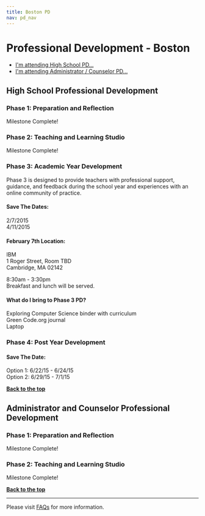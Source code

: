 ```yaml
---
title: Boston PD
nav: pd_nav
---
```

<a id="top"></a>

# Professional Development - Boston

- [I'm attending High School PD...](#hs)
- [I'm attending Administrator / Counselor PD...](#admin)

<a id="hs"></a>

## High School Professional Development

### Phase 1: Preparation and Reflection

Milestone Complete!

### Phase 2: Teaching and Learning Studio

Milestone Complete!

### Phase 3: Academic Year Development
Phase 3 is designed to provide teachers with professional support, guidance, and feedback during the school year and experiences with an online community of practice. 

#### Save The Dates:
2/7/2015
<br />
4/11/2015

#### February 7th Location: ####
IBM
<br />
1 Roger Street, Room TBD
<br />
Cambridge, MA 02142

8:30am - 3:30pm
<br />
Breakfast and lunch will be served.

#### What do I bring to Phase 3 PD? ####
Exploring Computer Science binder with curriculum
<br />
Green Code.org journal
<br />
Laptop

### Phase 4: Post Year Development

#### Save The Date:

Option 1: 6/22/15 - 6/24/15
<br />
Option 2: 6/29/15 - 7/1/15

[**Back to the top**](#top)


<a id="admin"></a>
## Administrator and Counselor Professional Development

### Phase 1: Preparation and Reflection

Milestone Complete! 

### Phase 2: Teaching and Learning Studio

Milestone Complete! 

[**Back to the top**](#top)


----------
Please visit [FAQs](/educate/pd/faq) for more information.

<br />
<br />